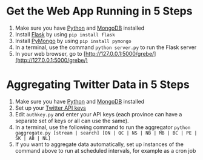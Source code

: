 # Get the Web App Running in 5 Steps

1. Make sure you have [Python](https://www.python.org/downloads/) and [MongoDB](http://docs.mongodb.org/manual/) installed
2. Install [Flask](http://flask.pocoo.org/) by using `pip install flask`
3. Install [PyMongo](http://api.mongodb.com/python/current/) by using `pip install pymongo`
4. In a terminal, use the command `python server.py` to run the Flask server
5. In your web browser, go to [http://127.0.0.1:5000/grebe/](http://127.0.0.1:5000/grebe/)

# Aggregating Twitter Data in 5 Steps

1. Make sure you have [Python](https://www.python.org/downloads/) and [MongoDB](http://docs.mongodb.org/manual/) installed
2. Set up your [Twitter API keys](http://iag.me/socialmedia/how-to-create-a-twitter-app-in-8-easy-steps/)
3. Edit `authkey.py` and enter your API keys (each province can have a separate set of keys or all can use the same).
4. In a terminal, use the following command to run the aggregator `python gaggregate.py [stream | search] [ON | QC | NS | NB | MB | BC | PE | SK | AB | NL]`
5. If you want to aggregate data automatically, set up instances of the command above to run at scheduled intervals, for example as a cron job